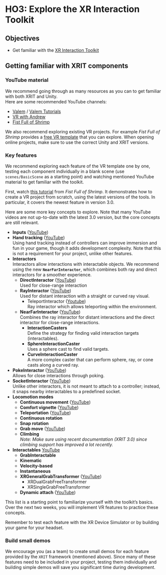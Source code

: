 # HO3: Explore the XR Interaction Toolkit

## Objectives
- Get familiar with the [XR Interaction Toolkit](https://docs.unity3d.com/Packages/com.unity.xr.interaction.toolkit@3.0/manual/index.html)

## Getting familiar with XRIT components

### YouTube material
We recommend going through as many resources as you can to get familiar with both XRIT and Unity.  
Here are some recommended YouTube channels:
- [Valem](https://www.youtube.com/@ValemVR/videos) / [Valem Tutorials](https://www.youtube.com/@ValemTutorials)
- [VR with Andrew](https://www.youtube.com/@VRwithAndrew)
- [Fist Full of Shrimp](https://www.youtube.com/@FistFullofShrimp)

We also recommend exploring existing VR projects. For example _Fist Full of Shrimp_ provides a [free VR template](https://github.com/Fist-Full-of-Shrimp/VR-Unity-Template-2023) that you can explore. When opening online projects, make sure to use the correct Unity and XRIT versions.

### Key features
We recommend exploring each feature of the VR template one by one, testing each component individually in a blank scene (use `scenes/BasicScene` as a starting point) and watching mentioned YouTube material to get familiar with the toolkit.

First, watch [this tutorial](https://www.youtube.com/watch?v=kbBYcVrGZus) from _Fist Full of Shrimp_. It demonstrates how to create a VR project from scratch, using the latest versions of the tools. In particular, it covers the newest feature in version 3.0.

Here are some more key concepts to explore. Note that many YouTube videos are not up-to-date with the latest 3.0 version, but the core concepts are still relevant.  

- **Inputs** ([YouTube](https://www.youtube.com/watch?v=vGZlTfZIfRo))
- **Hand tracking** ([YouTube](https://www.youtube.com/watch?v=f_jHGNxwN2g))  
  Using hand tracking instead of controllers can improve immersion and fun in your game, though it adds development complexity. Note that this is not a requirement for your project, unlike other features.
- **Interactors**   
  Interactors allow interactions with interactable objects. We recommend using the new **`NearFarInteractor`**, which combines both ray and direct interactors for a smoother experience.
  - **DirectInteractor** ([YouTube](https://www.youtube.com/watch?v=yqQr_TngwtY))  
  Used for close-range interaction
  - **RayInteractor** ([YouTube](https://www.youtube.com/watch?v=SC1e16ZIvUk))    
    Used for distant interaction with a straight or curved ray visual.
    - TeleportInteractor ([Youtube](https://www.youtube.com/watch?v=kbBYcVrGZu))   
      Ray interactor which allows teleporting within the environment. 
  - **NearFarInteractor** ([YouTube](https://www.youtube.com/watch?v=kbBYcVrGZu))  
    Combines the ray interactor for distant interactions and the direct interactor for close-range interactions.
    - **InteractionCasters**  
      Define the strategy for finding valid interaction targets (interactables).
    - **SphereInteractionCaster**  
      Uses a sphere cast to find valid targets.
    - **CurveInteractionCaster**  
      A more complex caster that can perform sphere, ray, or cone casts along a curved ray.
- **PokeInteractor** ([YouTube](https://www.youtube.com/watch?v=MaA76IHXMOM))  
  Allows for close interactions through poking.
- **SocketInteractor** ([YouTube](https://www.youtube.com/watch?v=5DUSpATQ_r8))  
  Unlike other interactors, it is not meant to attach to a controller; instead, it snaps nearby interactables to a predefined socket.
- **Locomotion modes** 
  - **Continuous movement** ([YouTube](https://www.youtube.com/watch?v=Jvb7sAR2Tmk))
  - **Comfort vignette** ([YouTube](https://www.youtube.com/watch?v=2AW5KZZLM8Q&t=1278s))
  - **Teleportation** ([YouTube](https://www.youtube.com/watch?v=8xIxXkXn26M))
  - **Continuous rotation**
  - **Snap rotation**
  - **Grab move** ([YouTube](https://www.youtube.com/watch?v=2AW5KZZLM8Q&t=1278s))
  - **Climbing**  
    _Note: Make sure using recent documentation (XRIT 3.0) since climbing support has improved a lot recently._
- **Interactables** [YouTube](https://www.youtube.com/watch?v=kbBYcVrGZu)
  - **GrabInteractable**
  - **Kinematic**
  - **Velocity-based**
  - **Instantaneous**
  - **XRGeneralGrabTransformer** ([YouTube](https://www.youtube.com/watch?v=2AW5KZZLM8Q&t=1278s))
    - XRDualGrabFreeTransformer
    - XRSingleGrabFreeTransformer
  - **Dynamic attach** ([YouTube](https://www.youtube.com/watch?v=2AW5KZZLM8Q&t=1278s))

This list is a starting point to familiarize yourself with the toolkit’s basics. Over the next two weeks, you will implement VR features to practice these concepts.

Remember to test each feature with the XR Device Simulator or by building your game for your headset.

### Build small demos 
We encourage you (as a team) to create small demos for each feature provided by the `XRIT` framework (mentioned above). Since many of these features need to be included in your project, testing them individually and building simple demos will save you significant time during development.